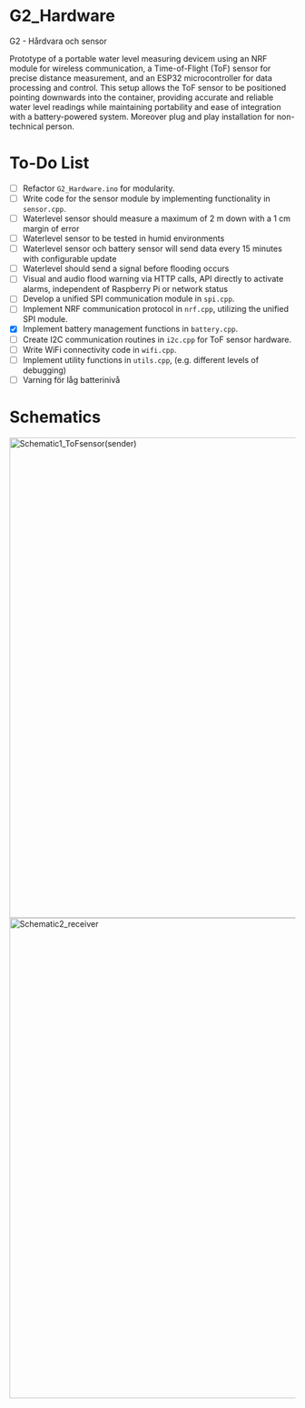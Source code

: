 # G2_Hardware
G2 - Hårdvara och sensor


Prototype of a portable water level measuring devicem using an NRF module for wireless communication, a Time-of-Flight (ToF) sensor for precise distance measurement, and an ESP32 microcontroller for data processing and control.
This setup allows the ToF sensor to be positioned pointing downwards into the container, providing accurate and reliable water level readings while maintaining portability and ease of integration with a battery-powered system.
Moreover plug and play installation for non-technical person.

# To-Do List

- [ ] Refactor `G2_Hardware.ino` for modularity.
- [ ] Write code for the sensor module by implementing functionality in `sensor.cpp`.
- [ ] Waterlevel sensor should measure a maximum of 2 m down with a 1 cm margin of error
- [ ] Waterlevel sensor to be tested in humid environments
- [ ] Waterlevel sensor och battery sensor will send data every 15 minutes with configurable update
- [ ] Waterlevel should send a signal before flooding occurs
- [ ] Visual and audio flood warning via HTTP calls, API directly to activate alarms, independent of Raspberry Pi or network status
- [ ] Develop a unified SPI communication module in `spi.cpp`.
- [ ] Implement NRF communication protocol in `nrf.cpp`, utilizing the unified SPI module.
- [x] Implement battery management functions in `battery.cpp`.
- [ ] Create I2C communication routines in `i2c.cpp` for ToF sensor hardware.
- [ ] Write WiFi connectivity code in `wifi.cpp`.
- [ ] Implement utility functions in `utils.cpp`, (e.g. different levels of debugging)
- [ ] Varning för låg batterinivå

# Schematics

<img width="1190" height="845" alt="Schematic1_ToFsensor(sender)" src="https://github.com/user-attachments/assets/737d7a5e-6280-437d-b7b8-6c630f9e45a2" />

<img width="1190" height="845" alt="Schematic2_receiver" src="https://github.com/user-attachments/assets/1b5dab43-9bb0-4dff-9a9e-c73593d47c4a" />


